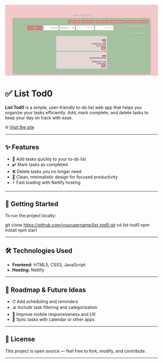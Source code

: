 ![List Tod0 Banner](assets/TODOLIST.png)

# ✅ List Tod0

**List Tod0** is a simple, user-friendly to-do list web app that helps you organize your tasks efficiently. Add, mark complete, and delete tasks to keep your day on track with ease.

🌐 [Visit the site](https://list-tod0.netlify.app)

---

## ✨ Features

- 📝 Add tasks quickly to your to-do list  
- ✔️ Mark tasks as completed  
- ❌ Delete tasks you no longer need  
- 🧹 Clean, minimalistic design for focused productivity  
- ⚡ Fast loading with Netlify hosting  

---

## 🚀 Getting Started

To run the project locally:

git clone https://github.com/yourusername/list-tod0.git
cd list-tod0
npm install
npm start



---

## 🛠️ Technologies Used

- **Frontend:**  HTML5, CSS3, JavaScript  
- **Hosting:** Netlify  

---

## 📌 Roadmap & Future Ideas

- ⏰ Add scheduling and reminders  
- 📊 Include task filtering and categorization  
- 📱 Improve mobile responsiveness and UX  
- 🔗 Sync tasks with calendar or other apps  

---

## 📜 License

This project is open source — feel free to fork, modify, and contribute.

---
